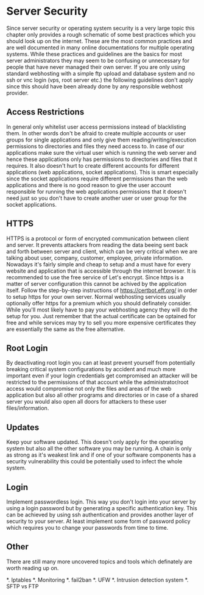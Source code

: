 # Server Security

Since server security or operating system security is a very large topic this chapter only provides a rough schematic of some best practices which you should look up on the internet. These are the most common practices and are well documented in many online documentations for multiple operating systems. While these practices and guidelines are the basics for most server administrators they may seem to be confusing or unnecessary for people that have never managed their own server. If you are only using standard webhosting with a simple ftp upload and database system and no ssh or vnc login (vps, root server etc.) the following guidelines don't apply since this should have been already done by any responsible webhost provider.

## Access Restrictions

In general only whitelist user access permissions instead of blacklisting them. In other words don't be afraid to create multiple accounts or user groups for single applications and only give them reading/writing/execution permissions to directories and files they need access to. In case of our applications make sure the virtual user which is running the web server and hence these applications only has permissions to directories and files that it requires. It also doesn't hurt to create different accounts for different applications (web applications, socket applications). This is smart especially since the socket applications require different permissions than the web applications and there is no good reason to give the user account responsible for running the web applications permissions that it doesn't need just so you don't have to create another user or user group for the socket applications.

## HTTPS

HTTPS is a protocol or form of encrypted communication between client and server. It prevents attackers from reading the data beeing sent back and forth between server and client, which can be very critical when we are talking about user, company, customer, employee, private information. Nowadays it's fairly simple and cheap to setup and a must have for every website and application that is accessible through the internet browser. It is recommended to use the free service of Let's encrypt. Since https is a matter of server configuration this cannot be achived by the application itself. Follow the step-by-step instructions of https://certbot.eff.org/ in order to setup https for your own server. Normal webhosting services usually optionally offer https for a premium which you should definately consider. While you'll most likely have to pay your webhosting agency they will do the setup for you. Just remember that the actual certificate can be optained for free and while services may try to sell you more expensive certificates they are essentially the same as the free alternative.

## Root Login

By deactivating root login you can at least prevent yourself from potentially breaking critical system configurations by accident and much more important even if your login credentials get compromised an attacker will be restricted to the permissions of that account while the administrator/root access would compromise not only the files and areas of the web application but also all other programs and directories or in case of a shared server you would also open all doors for attackers to these user files/information.

## Updates

Keep your software updated. This doesn't only apply for the operating system but also all the other software you may be running. A chain is only as strong as it's weakest link and if one of your software components has a security vulnerability this could be potentially used to infect the whole system.

## Login

Implement passwordless login. This way you don't login into your server by using a login password but by generating a specific authentication key. This can be achieved by using ssh authentication and provides another layer of security to your server. At least implement some form of password policy which requires you to change your passwords from time to time.

## Other

There are still many more uncovered topics and tools which definately are worth reading up on.

*. Iptables
*. Monitoring
*. fail2ban
*. UFW
*. Intrusion detection system
*. SFTP vs FTP
